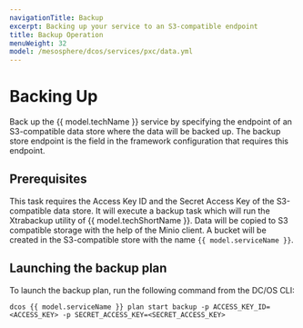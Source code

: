 ```yaml
---
navigationTitle: Backup
excerpt: Backing up your service to an S3-compatible endpoint
title: Backup Operation
menuWeight: 32
model: /mesosphere/dcos/services/pxc/data.yml
---
```

# Backing Up

Back up the {{ model.techName }} service by specifying the endpoint of an S3-compatible data store where the data will be backed up. The backup store endpoint is the field in the framework configuration that requires this endpoint.

## Prerequisites
This task requires the Access Key ID and the Secret Access Key of the S3-compatible data store. It will execute a backup task which will run the Xtrabackup utility of {{ model.techShortName }}. Data will be copied to S3 compatible storage with the help of  the Minio client. A bucket will be created in the S3-compatible store with the name `{{ model.serviceName }}`.

## Launching the backup plan
To launch the backup plan, run the following command from the DC/OS CLI:

```shell
dcos {{ model.serviceName }} plan start backup -p ACCESS_KEY_ID=<ACCESS_KEY> -p SECRET_ACCESS_KEY=<SECRET_ACCESS_KEY>
```
